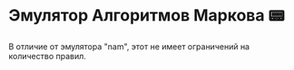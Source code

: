 # Эмулятор Алгоритмов Маркова :pager:

В отличие от эмулятора "nam", этот не имеет ограничений на количество правил.
